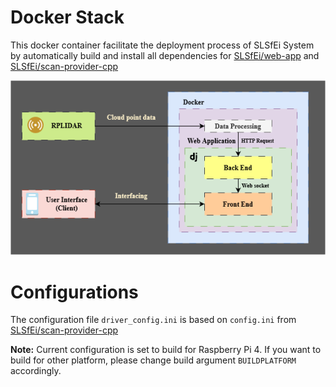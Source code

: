 # Docker Stack
This docker container facilitate the deployment process of SLSfEi System by automatically build and install all dependencies for [SLSfEi/web-app](https://github.com/SLSfEi/web-app) and [SLSfEi/scan-provider-cpp](https://github.com/SLSfEi/scan-provider-cpp)


![system diagram](./SLSfEI.drawio.png)


# Configurations
The configuration file `driver_config.ini` is based on `config.ini` from [SLSfEi/scan-provider-cpp](https://github.com/SLSfEi/scan-provider-cpp)

**Note:** Current configuration is set to build for Raspberry Pi 4. If you want to build for other platform, please change build argument `BUILDPLATFORM` accordingly.
